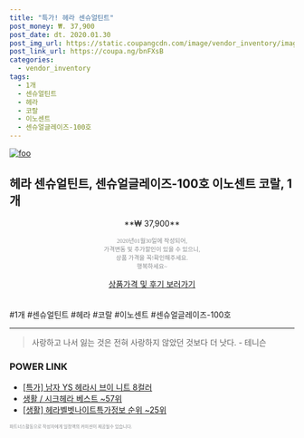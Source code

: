 ```yaml
--- 
title: "특가! 헤라 센슈얼틴트" 
post_money: ₩. 37,900 
post_date: dt. 2020.01.30 
post_img_url: https://static.coupangcdn.com/image/vendor_inventory/images/2019/01/11/10/2/39fe9a60-fd19-4c0b-8e4d-1a997a513377.png 
post_link_url: https://coupa.ng/bnFXsB 
categories: 
  - vendor_inventory 
tags: 
  - 1개 
  - 센슈얼틴트 
  - 헤라 
  - 코랄 
  - 이노센트 
  - 센슈얼글레이즈-100호 
--- 
```

[![foo](https://static.coupangcdn.com/image/vendor_inventory/images/2019/01/11/10/2/39fe9a60-fd19-4c0b-8e4d-1a997a513377.png)](https://coupa.ng/bnFXsB) 

## 헤라 센슈얼틴트, 센슈얼글레이즈-100호 이노센트 코랄, 1개 
<p style="text-align: center;">**₩ 37,900**</p> 
<p style="text-align: center;"><span style="color: #898c8f; font-family: Georgia,Times,serif; font-size: 0.75em;">2020년01월30일에 작성되어, <br>가격변동 및 추가할인이 있을 수 있으니,<br> 상품 가격을 꼭!확인해주세요.<br>행복하세요~</span> 
</p>	 
<div markdown="0" style="text-align: center;"><a href="https://coupa.ng/bnFXsB" class="btn btn--success">상품가격 및 후기 보러가기</a></div> 
<br><br> 
  #1개 #센슈얼틴트 #헤라 #코랄 #이노센트 #센슈얼글레이즈-100호 
<hr> 

> 사랑하고 나서 잃는 것은 전혀 사랑하지 않았던 것보다 더 낫다. - 테니슨 


### POWER LINK

* <a href="https://blog.naver.com/an0733/221786308642" target="_blank">[특가] 남자 YS 헤라시 브이 니트 8컬러</a>
* <a href="https://blog.naver.com/santokki14/221777145211" target="_blank">생활 / 시크헤라 베스트 ~57위</a>
* <a href="https://blog.naver.com/sakai111/221774924547" target="_blank"> [생활] 헤라벨벳나이트특가정보 순위 ~25위</a>

<span style="color: #898c8f; font-family: Georgia,Times,serif; font-size: 0.55em;">파트너스활동으로 작성자에게 일정액의 커미션이 제공될수 있습니다.</span> 

